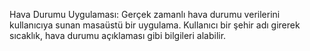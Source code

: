 Hava Durumu Uygulaması:
Gerçek zamanlı hava durumu verilerini kullanıcıya sunan masaüstü bir uygulama. Kullanıcı bir şehir adı girerek sıcaklık, hava durumu açıklaması gibi bilgileri alabilir.
